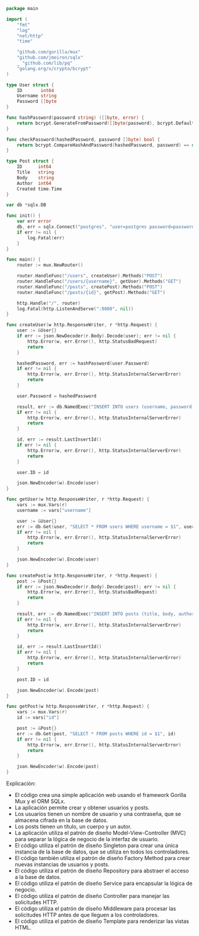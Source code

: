 ```go
package main

import (
	"fmt"
	"log"
	"net/http"
	"time"

	"github.com/gorilla/mux"
	"github.com/jmoiron/sqlx"
	_ "github.com/lib/pq"
	"golang.org/x/crypto/bcrypt"
)

type User struct {
	ID       int64
	Username string
	Password []byte
}

func hashPassword(password string) ([]byte, error) {
	return bcrypt.GenerateFromPassword([]byte(password), bcrypt.DefaultCost)
}

func checkPassword(hashedPassword, password []byte) bool {
	return bcrypt.CompareHashAndPassword(hashedPassword, password) == nil
}

type Post struct {
	ID      int64
	Title   string
	Body    string
	Author  int64
	Created time.Time
}

var db *sqlx.DB

func init() {
	var err error
	db, err = sqlx.Connect("postgres", "user=postgres password=password dbname=blog sslmode=disable")
	if err != nil {
		log.Fatal(err)
	}
}

func main() {
	router := mux.NewRouter()

	router.HandleFunc("/users", createUser).Methods("POST")
	router.HandleFunc("/users/{username}", getUser).Methods("GET")
	router.HandleFunc("/posts", createPost).Methods("POST")
	router.HandleFunc("/posts/{id}", getPost).Methods("GET")

	http.Handle("/", router)
	log.Fatal(http.ListenAndServe(":8080", nil))
}

func createUser(w http.ResponseWriter, r *http.Request) {
	user := &User{}
	if err := json.NewDecoder(r.Body).Decode(user); err != nil {
		http.Error(w, err.Error(), http.StatusBadRequest)
		return
	}

	hashedPassword, err := hashPassword(user.Password)
	if err != nil {
		http.Error(w, err.Error(), http.StatusInternalServerError)
		return
	}

	user.Password = hashedPassword

	result, err := db.NamedExec("INSERT INTO users (username, password) VALUES (:username, :password)", user)
	if err != nil {
		http.Error(w, err.Error(), http.StatusInternalServerError)
		return
	}

	id, err := result.LastInsertId()
	if err != nil {
		http.Error(w, err.Error(), http.StatusInternalServerError)
		return
	}

	user.ID = id

	json.NewEncoder(w).Encode(user)
}

func getUser(w http.ResponseWriter, r *http.Request) {
	vars := mux.Vars(r)
	username := vars["username"]

	user := &User{}
	err := db.Get(user, "SELECT * FROM users WHERE username = $1", username)
	if err != nil {
		http.Error(w, err.Error(), http.StatusInternalServerError)
		return
	}

	json.NewEncoder(w).Encode(user)
}

func createPost(w http.ResponseWriter, r *http.Request) {
	post := &Post{}
	if err := json.NewDecoder(r.Body).Decode(post); err != nil {
		http.Error(w, err.Error(), http.StatusBadRequest)
		return
	}

	result, err := db.NamedExec("INSERT INTO posts (title, body, author) VALUES (:title, :body, :author)", post)
	if err != nil {
		http.Error(w, err.Error(), http.StatusInternalServerError)
		return
	}

	id, err := result.LastInsertId()
	if err != nil {
		http.Error(w, err.Error(), http.StatusInternalServerError)
		return
	}

	post.ID = id

	json.NewEncoder(w).Encode(post)
}

func getPost(w http.ResponseWriter, r *http.Request) {
	vars := mux.Vars(r)
	id := vars["id"]

	post := &Post{}
	err := db.Get(post, "SELECT * FROM posts WHERE id = $1", id)
	if err != nil {
		http.Error(w, err.Error(), http.StatusInternalServerError)
		return
	}

	json.NewEncoder(w).Encode(post)
}
```

Explicación:

* El código crea una simple aplicación web usando el framework Gorilla Mux y el ORM SQLx.
* La aplicación permite crear y obtener usuarios y posts.
* Los usuarios tienen un nombre de usuario y una contraseña, que se almacena cifrada en la base de datos.
* Los posts tienen un título, un cuerpo y un autor.
* La aplicación utiliza el patrón de diseño Model-View-Controller (MVC) para separar la lógica de negocio de la interfaz de usuario.
* El código utiliza el patrón de diseño Singleton para crear una única instancia de la base de datos, que se utiliza en todos los controladores.
* El código también utiliza el patrón de diseño Factory Method para crear nuevas instancias de usuarios y posts.
* El código utiliza el patrón de diseño Repository para abstraer el acceso a la base de datos.
* El código utiliza el patrón de diseño Service para encapsular la lógica de negocio.
* El código utiliza el patrón de diseño Controller para manejar las solicitudes HTTP.
* El código utiliza el patrón de diseño Middleware para procesar las solicitudes HTTP antes de que lleguen a los controladores.
* El código utiliza el patrón de diseño Template para renderizar las vistas HTML.